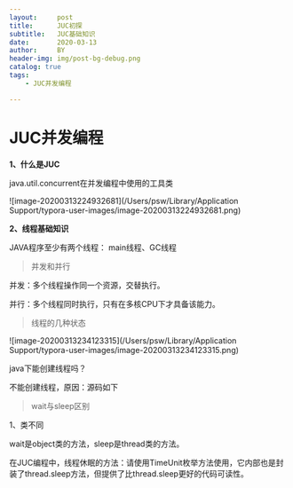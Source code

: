 ```yaml
---
layout:     post
title:      JUC初探
subtitle:   JUC基础知识
date:       2020-03-13
author:     BY
header-img: img/post-bg-debug.png
catalog: true
tags:
    - JUC并发编程

---
```


# **JUC并发编程**

**1、什么是JUC**

java.util.concurrent在并发编程中使用的工具类

![image-20200313224932681](/Users/psw/Library/Application Support/typora-user-images/image-20200313224932681.png)

**2、线程基础知识**

JAVA程序至少有两个线程： main线程、GC线程

> 并发和并行 

并发：多个线程操作同一个资源，交替执行。

并行：多个线程同时执行，只有在多核CPU下才具备该能力。

> 线程的几种状态

![image-20200313234123315](/Users/psw/Library/Application Support/typora-user-images/image-20200313234123315.png)

java下能创建线程吗？

不能创建线程，原因：源码如下





>wait与sleep区别

1、类不同

wait是object类的方法，sleep是thread类的方法。

在JUC编程中，线程休眠的方法：请使用TimeUnit枚举方法使用，它内部也是封装了thread.sleep方法，但提供了比thread.sleep更好的代码可读性。

